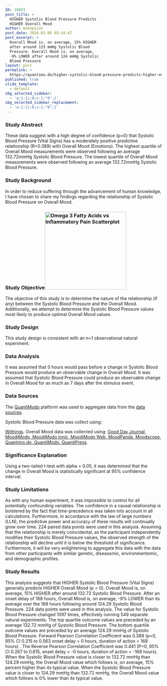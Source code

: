 ```yaml
---
ID: 19893
post_title: >
  HIGHER Systolic Blood Pressure Predicts
  HIGHER Overall Mood
author: mikepsinn
post_date: 2016-01-06 05:44:47
post_excerpt: >
  Overall Mood is, on average, 15% HIGHER
  after around 133 mmHg Systolic Blood
  Pressure. Overall Mood is, on average,
  -9% LOWER after around 124 mmHg Systolic
  Blood Pressure
layout: post
permalink: >
  https://quantimo.do/higher-systolic-blood-pressure-predicts-higher-overall-mood/
published: true
slide_template:
  - default
sbg_selected_sidebar:
  - 'a:1:{i:0;s:1:"0";}'
sbg_selected_sidebar_replacement:
  - 'a:1:{i:0;s:1:"0";}'
---
```

### Study Abstract

<p class="ng-binding">
  These data suggest with a high degree of confidence (p=0) that Systolic Blood Pressure (Vital Signs) has a moderately positive predictive relationship (R=0.389) with Overall Mood (Emotions). The highest quartile of Overall Mood measurements were observed following an average 132.72mmHg Systolic Blood Pressure. The lowest quartile of Overall Mood measurements were observed following an average 132.72mmHg Systolic Blood Pressure.
</p>

### Study Background

<p class="ng-binding">
  In order to reduce suffering through the advancement of human knowledge, I have chosen to share my findings regarding the relationship of Systolic Blood Pressure on Overall Mood.
</p>

### Study Objective<a href="https://quantimo.do/wp-content/uploads/2016/01/Omega-3-Fatty-Acids-vs-Inflammatory-Pain-Scatterplot.png" rel="attachment wp-att-19959"><img class="size-full wp-image-19959 alignright" src="https://quantimo.do/wp-content/uploads/2016/01/Omega-3-Fatty-Acids-vs-Inflammatory-Pain-Scatterplot.png" alt="Omega 3 Fatty Acids vs Inflammatory Pain Scatterplot" width="261" height="249" /></a>

<p class="ng-binding">
  The objective of this study is to determine the nature of the relationship (if any) between the Systolic Blood Pressure and the Overall Mood. Additionally, we attempt to determine the Systolic Blood Pressure values most likely to produce optimal Overall Mood values.
</p>

### Study Design

<p class="ng-binding">
  This study design is consistent with an n=1 observational natural experiment.
</p>

### Data Analysis

<p class="ng-binding">
  It was assumed that 0 hours would pass before a change in Systolic Blood Pressure would produce an observable change in Overall Mood. It was assumed that Systolic Blood Pressure could produce an observable change in Overall Mood for as much as 7 days after the stimulus event.
</p>

### Data Sources

<p class="ng-binding">
  The <a href="https://quantimo.do/">QuantiModo</a> platform was used to aggregate data from the <a href="https://quantimo.do/data-sources">data sources</a>.
</p> Systolic Blood Pressure data was collect using: 

[Withings][1]. Overall Mood data was collected using: [Good Day Journal, MoodiModo, MoodiModo Ionic, MoodiModo Web, MoodPanda, Moodscope, Quantimo.do, QuantiModo, QuantiPress][1]. 
### Significance Explanation

<p class="ng-binding">
  Using a two-tailed t-test with alpha = 0.05, it was determined that the change in Overall Mood is statistically significant at 95% confidence interval.
</p>

### Study Limitations

<p class="ng-binding">
  As with any human experiment, it was impossible to control for all potentially confounding variables. The confidence in a causal relationship is bolstered by the fact that time-precedence was taken into account in all calculations. Furthermore, in accordance with the law of large numbers (LLN), the predictive power and accuracy of these results will continually grow over time. 224 paired data points were used in this analysis. Assuming that the relationship is merely coincidental, as the participant independently modifies their Systolic Blood Pressure values, the observed strength of the relationship will decline until it is below the threshold of significance. Furthermore, it will be very enlightening to aggregate this data with the data from other participants with similar genetic, diseasomic, environmentomic, and demographic profiles.
</p>

### Study Results

<p class="ng-binding">
  This analysis suggests that HIGHER Systolic Blood Pressure (Vital Signs) generally predicts HIGHER Overall Mood (p = 0). Overall Mood is, on average, 15% HIGHER after around 132.72 Systolic Blood Pressure. After an onset delay of 168 hours, Overall Mood is, on average, -9% LOWER than its average over the 168 hours following around 124.29 Systolic Blood Pressure. 224 data points were used in this analysis. The value for Systolic Blood Pressure changed 1097 times, effectively running 549 separate natural experiments. The top quartile outcome values are preceded by an average 132.72 mmHg of Systolic Blood Pressure. The bottom quartile outcome values are preceded by an average 124.29 mmHg of Systolic Blood Pressure. Forward Pearson Correlation Coefficient was 0.389 (p=0, 95% CI 0.215 to 0.563 onset delay = 0 hours, duration of action = 168 hours) . The Reverse Pearson Correlation Coefficient was 0.441 (P=0, 95% CI 0.267 to 0.615, onset delay = -0 hours, duration of action = -168 hours). When the Systolic Blood Pressure value is closer to 132.72 mmHg than 124.29 mmHg, the Overall Mood value which follows is, on average, 15% percent higher than its typical value. When the Systolic Blood Pressure value is closer to 124.29 mmHg than 132.72 mmHg, the Overall Mood value which follows is 0% lower than its typical value.
</p>

 [1]: https://quantimo.do/data-sources